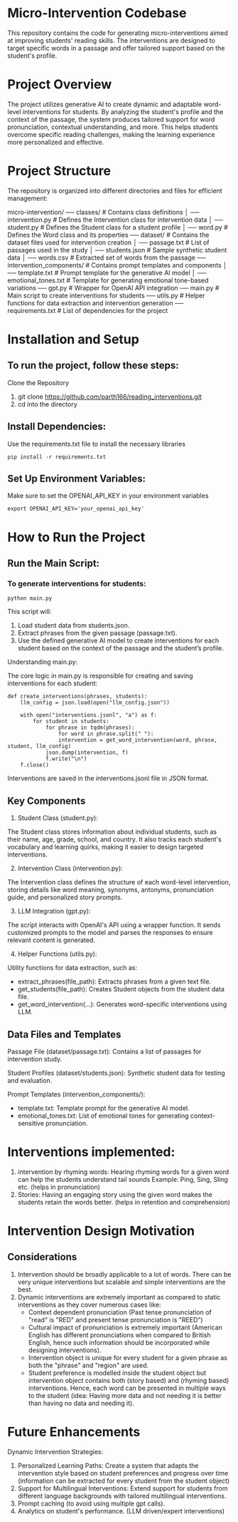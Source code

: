 # Micro-Intervention Codebase
This repository contains the code for generating micro-interventions aimed at improving students' reading skills. The interventions are designed to target specific words in a passage and offer tailored support based on the student's profile.

# Project Overview
The project utilizes generative AI to create dynamic and adaptable word-level interventions for students. By analyzing the student's profile and the context of the passage, the system produces tailored support for word pronunciation, contextual understanding, and more. This helps students overcome specific reading challenges, making the learning experience more personalized and effective.

# Project Structure
The repository is organized into different directories and files for efficient management:


micro-intervention/
── classes/                    # Contains class definitions
│   ── intervention.py         # Defines the Intervention class for intervention data
│   ── student.py              # Defines the Student class for a student profile
│   ── word.py                 # Defines the Word class and its properties
── dataset/                    # Contains the dataset files used for intervention creation
│   ── passage.txt             # List of passages used in the study
│   ── students.json           # Sample synthetic student data
│   ── words.csv               # Extracted set of words from the passage
── intervention_components/    # Contains prompt templates and components
│   ── template.txt            # Prompt template for the generative AI model
│   ── emotional_tones.txt     # Template for generating emotional tone-based variations
── gpt.py                      # Wrapper for OpenAI API integration
── main.py                     # Main script to create interventions for students
── utils.py                    # Helper functions for data extraction and intervention generation
── requirements.txt            # List of dependencies for the project


# Installation and Setup

## To run the project, follow these steps:

Clone the Repository

1. git clone https://github.com/parth166/reading_interventions.git
2. cd into the directory

## Install Dependencies:

Use the requirements.txt file to install the necessary libraries

	pip install -r requirements.txt

## Set Up Environment Variables:

Make sure to set the OPENAI_API_KEY in your environment variables

	export OPENAI_API_KEY='your_openai_api_key'

# How to Run the Project

## Run the Main Script:

### To generate interventions for students:

	python main.py

This script will:

1. Load student data from students.json.
2. Extract phrases from the given passage (passage.txt).
3. Use the defined generative AI model to create interventions for each student based on the context of the passage and the student’s profile.

Understanding main.py:

The core logic in main.py is responsible for creating and saving interventions for each student:

	def create_interventions(phrases, students):
	    llm_config = json.load(open("llm_config.json"))

	    with open("interventions.jsonl", "a") as f:
	        for student in students:
	            for phrase in tqdm(phrases):
	                for word in phrase.split(" "):
		            intervention = get_word_intervention(word, phrase, student, llm_config)
			    json.dump(intervention, f)
			    f.write("\n")
	    f.close()

Interventions are saved in the interventions.jsonl file in JSON format.

## Key Components
1. Student Class (student.py):

The Student class stores information about individual students, such as their name, age, grade, school, and country. It also tracks each student's vocabulary and learning quirks, making it easier to design targeted interventions.

2. Intervention Class (intervention.py):

The Intervention class defines the structure of each word-level intervention, storing details like word meaning, synonyms, antonyms, pronunciation guide, and personalized story prompts.

3. LLM Integration (gpt.py):

The script interacts with OpenAI's API using a wrapper function. It sends customized prompts to the model and parses the responses to ensure relevant content is generated.

4. Helper Functions (utils.py):

Utility functions for data extraction, such as:
- extract_phrases(file_path): Extracts phrases from a given text file.
- get_students(file_path): Creates Student objects from the student data file.
- get_word_intervention(...): Generates word-specific interventions using LLM.

## Data Files and Templates
Passage File (dataset/passage.txt): Contains a list of passages for intervention study.

Student Profiles (dataset/students.json): Synthetic student data for testing and evaluation.

Prompt Templates (intervention_components/):
- template.txt: Template prompt for the generative AI model.
- emotional_tones.txt: List of emotional tones for generating context-sensitive pronunciation.

# Interventions implemented: 
1. intervention by rhyming words: Hearing rhyming words for a given word can help the students understand tail sounds Example: Ping, Sing, Sling etc. (helps in pronunciation)
2. Stories: Having an engaging story using the given word makes the students retain the words better. (helps in retention and comprehension)

# Intervention Design Motivation

## Considerations
1. Intervention should be broadly applicable to a lot of words. There can be very unique interventions but scalable and simple interventions are the best.
2. Dynamic interventions are extremely important as compared to static interventions as they cover numerous cases like:
	- Context dependent pronunciation (Past tense pronunciation of "read" is "RED" and present tense pronunciation is "REED")
	- Cultural impact of pronunciation is extremely important (American English has different pronunciations when compared to British English, hence such information should be incorporated while designing interventions).
	- Intervention object is unique for every student for a given phrase as both the "phrase" and "region" are used.
	- Student preference is modelled inside the student object but intervention object contains both (story based) and (rhyming based) interventions. Hence, each word can be presented in multiple ways to the student (idea: Having more data and not needing it is better than having no data and needing it).

# Future Enhancements

Dynamic Intervention Strategies:

1. Personalized Learning Paths: Create a system that adapts the intervention style based on student preferences and progress over time (information can be extracted for every student from the student object)
2. Support for Multilingual Interventions: Extend support for students from different language backgrounds with tailored multilingual interventions.
3. Prompt caching (to avoid using multiple gpt calls).
4. Analytics on student's performance. (LLM driven/expert interventions)